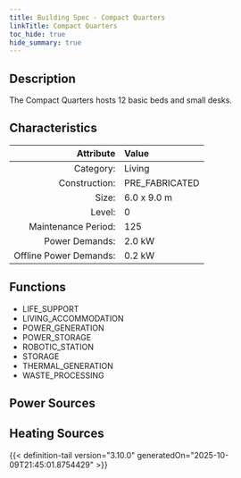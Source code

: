 ```yaml
---
title: Building Spec - Compact Quarters
linkTitle: Compact Quarters
toc_hide: true
hide_summary: true
---
```

<!-- This is generated by the MarsSim HelpGenertor, do not edit. -->

## Description
The Compact Quarters hosts 12 basic beds and small desks.

## Characteristics

| Attribute      | Value |
|--------:|:------|
|Category:|Living|
|Construction:|PRE_FABRICATED|
|Size:|6.0 x 9.0 m|
|Level:|0|
|Maintenance Period:|125|
|Power Demands:|2.0 kW|
|Offline Power Demands:|0.2 kW|

## Functions
      
- LIFE_SUPPORT
- LIVING_ACCOMMODATION
- POWER_GENERATION
- POWER_STORAGE
- ROBOTIC_STATION
- STORAGE
- THERMAL_GENERATION
- WASTE_PROCESSING


## Power Sources
      

## Heating Sources



{{< definition-tail version="3.10.0" generatedOn="2025-10-09T21:45:01.8754429" >}}

